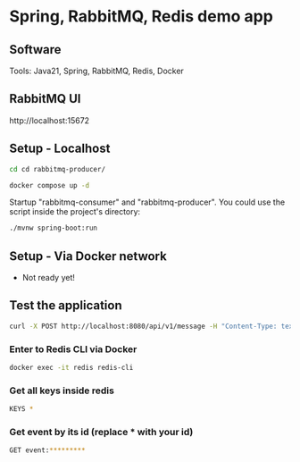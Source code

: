 # Spring, RabbitMQ, Redis demo app

## Software

Tools: Java21, Spring, RabbitMQ, Redis, Docker

## RabbitMQ UI
http://localhost:15672

## Setup - Localhost

```bash
cd cd rabbitmq-producer/
```
```bash
docker compose up -d
```

Startup "rabbitmq-consumer" and "rabbitmq-producer". You could use the script inside the project's directory:

```bash
./mvnw spring-boot:run
```

## Setup - Via Docker network

- Not ready yet!

## Test the application

```bash
curl -X POST http://localhost:8080/api/v1/message -H "Content-Type: text/plain" -d "Hello App :)"
```

### Enter to Redis CLI via Docker

```bash
docker exec -it redis redis-cli
```

### Get all keys inside redis

```bash
KEYS *
```
### Get event by its id (replace * with your id)

```bash
GET event:*********
```



